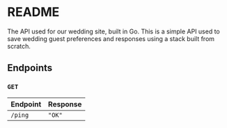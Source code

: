 # README

The API used for our wedding site, built in Go. This is a simple API used to save wedding guest preferences
and responses using a stack built from scratch.

## Endpoints

### `GET`

| Endpoint | Response |
| -------- | -------- |
| `/ping` | `"OK"` |
